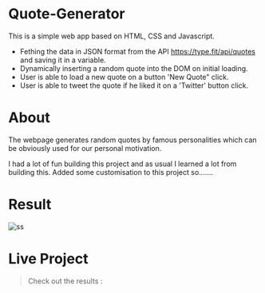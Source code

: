 # Quote-Generator

This is a simple web app based on HTML, CSS and Javascript.

* Fething the data in JSON format from the API https://type.fit/api/quotes and saving it in a variable.
* Dynamically inserting a random quote into the DOM on initial loading.
* User is able to load a new quote on a button 'New Quote" click.
* User is able to tweet the quote if he liked it on a 'Twitter' button click.

# About

The webpage generates random quotes by famous personalities which can be obviously used for our personal motivation.

I had a lot of fun building this project and as usual I learned a lot from building this. Added some customisation to this project so.......

# Result

![ss](https://user-images.githubusercontent.com/89542129/147369618-1621619a-3100-47f2-b972-6b9f194e75ae.png)

# Live Project

> Check out the results : 
